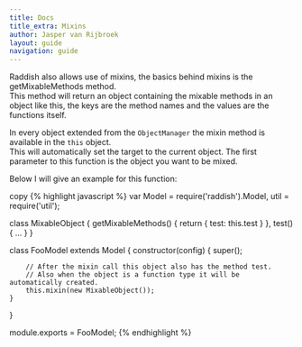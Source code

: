 ```yaml
---
title: Docs
title_extra: Mixins
author: Jasper van Rijbroek
layout: guide
navigation: guide
---
```


Raddish also allows use of mixins, the basics behind mixins is the getMixableMethods method.  
This method will return an object containing the mixable methods in an object like this, the keys are the method names and the values are the functions itself.

In every object extended from the ```ObjectManager``` the mixin method is available in the ```this``` object.  
This will automatically set the target to the current object. The first parameter to this function is the object you want to be mixed.

Below I will give an example for this function:

<div class="code-highlight">
    <span class="js-copy-to-clipboard copy-code">copy</span>
{% highlight javascript %}
var Model = require('raddish').Model,
    util = require('util');

class MixableObject {
    getMixableMethods() {
        return {
            test: this.test
        }
    },
    test() {
        ...
    }
}

class FooModel extends Model {
    constructor(config) {
        super();
        
        // After the mixin call this object also has the method test.
        // Also when the object is a function type it will be automatically created.
        this.mixin(new MixableObject());
    }
}

module.exports = FooModel;
{% endhighlight %}
</div>